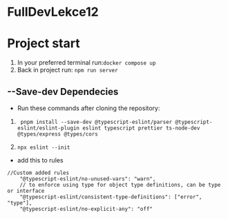 # FullDevLekce12

# Project start

1. In your preferred terminal run:`docker compose up`
2. Back in project run: `npm run server`

## --Save-dev Dependecies

- Run these commands after cloning the repository:

1. ` pnpm install --save-dev @typescript-eslint/parser @typescript-eslint/eslint-plugin eslint typescript prettier ts-node-dev @types/express @types/cors`

2. `npx eslint --init`

- add this to rules

```
//Custom added rules
    "@typescript-eslint/no-unused-vars": "warn",
    // to enforce using type for object type definitions, can be type or interface
    "@typescript-eslint/consistent-type-definitions": ["error", "type"],
    "@typescript-eslint/no-explicit-any": "off"

```
